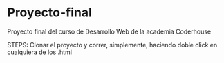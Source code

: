 # Proyecto-final
Proyecto final del curso de Desarrollo Web de la academia Coderhouse

STEPS:
Clonar el proyecto y correr, simplemente, haciendo doble click en cualquiera de los .html
